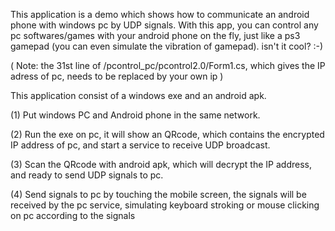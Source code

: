 This application is a demo which shows how to communicate an android phone with windows pc by UDP signals. With this app, you can control any pc softwares/games with your android phone on the fly, just like a ps3 gamepad (you can even simulate the vibration of gamepad). isn't it cool? :-)


( Note: the 31st line of /pcontrol_pc/pcontrol2.0/Form1.cs, which gives the IP adress of pc, needs to be replaced by your own ip )

This application consist of a windows exe and an android apk. 

(1) Put windows PC and Android phone in the same network. 

(2) Run the exe on pc, it will show an QRcode, which contains the encrypted IP address of pc, and start a service to receive UDP broadcast.

(3) Scan the QRcode with android apk, which will decrypt the IP address, and ready to send UDP signals to pc. 

(4) Send signals to pc by touching the mobile screen, the signals will be received by the pc service, simulating keyboard stroking or mouse clicking on pc according to the signals
